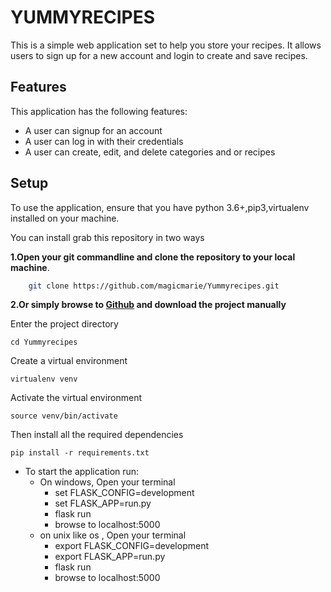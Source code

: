 
# YUMMYRECIPES
This is a simple web application set to help you store your recipes. It allows users to sign up for a new  account and login to create and save recipes.

## Features

This application has the following features:

* A user can signup for an account
* A user can  log in with their credentials
* A user can create, edit, and delete categories and or recipes

## Setup

To use the application, ensure that you have python 3.6+,pip3,virtualenv installed on your machine.

You can install grab this repository in two ways

__1.Open your git commandline and clone the repository to your local machine__. 

```sh
    git clone https://github.com/magicmarie/Yummyrecipes.git
```

__2.Or simply browse to [Github](https://github.com/magicmarie/Yummyrecipes.git) and download the project manually__


Enter the project directory

    cd Yummyrecipes

Create a virtual environment

    virtualenv venv

Activate the virtual environment

    source venv/bin/activate

Then install all the required dependencies

    pip install -r requirements.txt

* To start the application run:
    * On windows, Open your terminal
        * set FLASK_CONFIG=development
        * set FLASK_APP=run.py
        * flask run
        * browse to localhost:5000
    * on unix like  os , Open your terminal
        * export FLASK_CONFIG=development
        * export FLASK_APP=run.py
        * flask run
        * browse to localhost:5000
